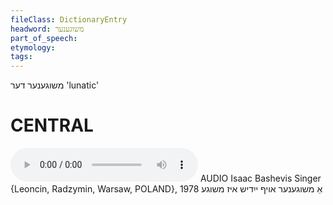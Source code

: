 ```yaml
---
fileClass: DictionaryEntry
headword: משוגענער
part_of_speech: 
etymology: 
tags: 
---
```

משוגענער
דער
'lunatic' 

CENTRAL
========

<audio controls src="https://ia801503.us.archive.org/5/items/BashevisLexicon/AMeshugenerAfYidishIzMeshuge-IsaacBashevisSinger1978.mp3"></audio>
AUDIO Isaac Bashevis Singer {Leoncin, Radzymin, Warsaw, POLAND}, 1978
אַ משוגענער אויף ייִדיש איז משוגע